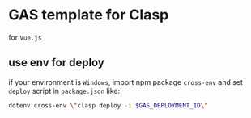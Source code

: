 # GAS template for Clasp

for `Vue.js`

## use env for deploy

if your environment is `Windows`, import npm package `cross-env` and set `deploy` script in `package.json` like:
```bash
dotenv cross-env \"clasp deploy -i $GAS_DEPLOYMENT_ID\"
```
